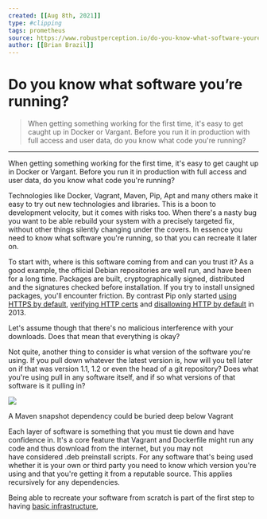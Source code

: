 ```yaml
---
created: [[Aug 8th, 2021]]
type: #clipping
tags: prometheus 
source: https://www.robustperception.io/do-you-know-what-software-youre-running
author: [[Brian Brazil]] 
---
```

# Do you know what software you’re running?

> When getting something working for the first time, it's easy to get caught up in Docker or Vargant. Before you run it in production with full access and user data, do you know what code you're running?

---
When getting something working for the first time, it's easy to get caught up in Docker or Vargant. Before you run it in production with full access and user data, do you know what code you're running?

Technologies like Docker, Vagrant, Maven, Pip, Apt and many others make it easy to try out new technologies and libraries. This is a boon to development velocity, but it comes with risks too. When there's a nasty bug you want to be able rebuild your system with a precisely targeted fix, without other things silently changing under the covers. In essence you need to know what software you're running, so that you can recreate it later on.

To start with, where is this software coming from and can you trust it? As a good example, the official Debian repositories are well run, and have been for a long time. Packages are built, cryptographically signed, distributed and the signatures checked before installation. If you try to install unsigned packages, you'll encounter friction. By contrast Pip only started [using HTTPS by default](https://github.com/pypa/pip/commit/9e40899e4892c9866a0b8dc636298c444565ddbb), [verifying HTTP certs](https://github.com/pypa/pip/pull/791) and [disallowing HTTP by default](https://github.com/pypa/pip/pull/1055) in 2013.

Let's assume though that there's no malicious interference with your downloads. Does that mean that everything is okay?

Not quite, another thing to consider is what version of the software you're using. If you pull down whatever the latest version is, how will you tell later on if that was version 1.1, 1.2 or even the head of a git repository? Does what you're using pull in any software itself, and if so what versions of that software is it pulling in?

[![](http://www.robustperception.io/wp-content/uploads/2015/11/Do-you-know-what-software-youre-running-2.png)](http://www.robustperception.io/wp-content/uploads/2015/11/Do-you-know-what-software-youre-running-2.png)

A Maven snapshot dependency could be buried deep below Vagrant

Each layer of software is something that you must tie down and have confidence in. It's a core feature that Vagrant and Dockerfile might run any code and thus download from the internet, but you may not have considered .deb preinstall scripts. For any software that's being used whether it is your own or third party you need to know which version you're using and that you're getting it from a reputable source. This applies recursively for any dependencies.

Being able to recreate your software from scratch is part of the first step to having [basic infrastructure](http://www.robustperception.io/do-you-have-basic-infrastructure/),
